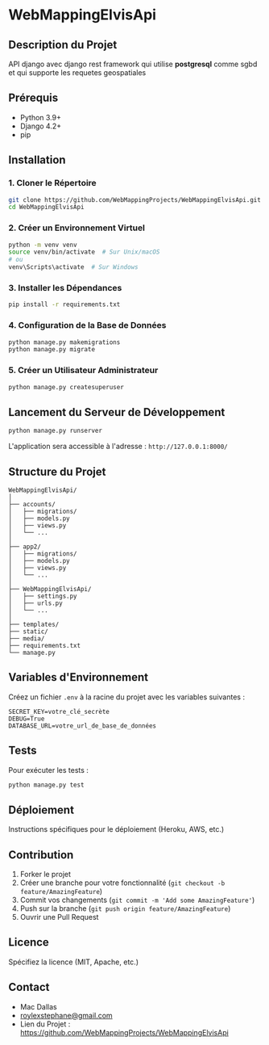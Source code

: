 # WebMappingElvisApi

## Description du Projet

API django avec django rest framework qui utilise **postgresql** comme sgbd et qui supporte les requetes geospatiales

## Prérequis

- Python 3.9+
- Django 4.2+
- pip

## Installation

### 1. Cloner le Répertoire

```bash
git clone https://github.com/WebMappingProjects/WebMappingElvisApi.git
cd WebMappingElvisApi
```

### 2. Créer un Environnement Virtuel

```bash
python -m venv venv
source venv/bin/activate  # Sur Unix/macOS
# ou 
venv\Scripts\activate  # Sur Windows
```

### 3. Installer les Dépendances

```bash
pip install -r requirements.txt
```

### 4. Configuration de la Base de Données

```bash
python manage.py makemigrations
python manage.py migrate
```

### 5. Créer un Utilisateur Administrateur

```bash
python manage.py createsuperuser
```

## Lancement du Serveur de Développement

```bash
python manage.py runserver
```

L'application sera accessible à l'adresse : `http://127.0.0.1:8000/`

## Structure du Projet

```
WebMappingElvisApi/
│
├── accounts/
│   ├── migrations/
│   ├── models.py
│   ├── views.py
│   └── ...
│
├── app2/
│   ├── migrations/
│   ├── models.py
│   ├── views.py
│   └── ...
│
├── WebMappingElvisApi/
│   ├── settings.py
│   ├── urls.py
│   └── ...
│
├── templates/
├── static/
├── media/
├── requirements.txt
└── manage.py
```

## Variables d'Environnement

Créez un fichier `.env` à la racine du projet avec les variables suivantes :

```
SECRET_KEY=votre_clé_secrète
DEBUG=True
DATABASE_URL=votre_url_de_base_de_données
```

## Tests

Pour exécuter les tests :

```bash
python manage.py test
```

## Déploiement

Instructions spécifiques pour le déploiement (Heroku, AWS, etc.)

## Contribution

1. Forker le projet
2. Créer une branche pour votre fonctionnalité (`git checkout -b feature/AmazingFeature`)
3. Commit vos changements (`git commit -m 'Add some AmazingFeature'`)
4. Push sur la branche (`git push origin feature/AmazingFeature`)
5. Ouvrir une Pull Request

## Licence

Spécifiez la licence (MIT, Apache, etc.)

## Contact

- Mac Dallas
- roylexstephane@gmail.com
- Lien du Projet : https://github.com/WebMappingProjects/WebMappingElvisApi
